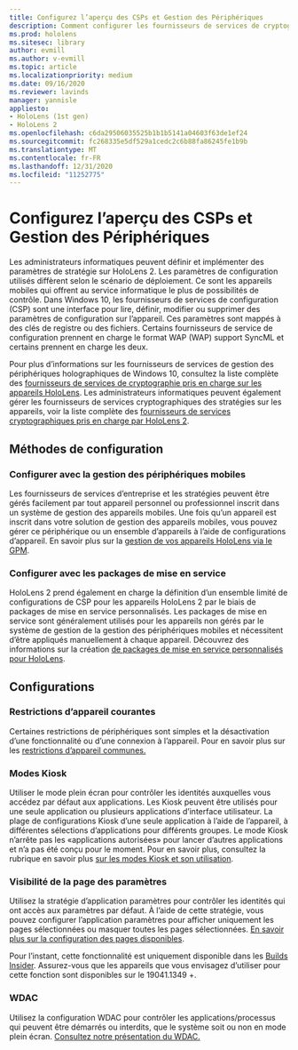 ```yaml
---
title: Configurez l’aperçu des CSPs et Gestion des Périphériques
description: Comment configurer les fournisseurs de services de cryptographie, de stratégie et de gestion des appareils.
ms.prod: hololens
ms.sitesec: library
author: evmill
ms.author: v-evmill
ms.topic: article
ms.localizationpriority: medium
ms.date: 09/16/2020
ms.reviewer: lavinds
manager: yannisle
appliesto:
- HoloLens (1st gen)
- HoloLens 2
ms.openlocfilehash: c6da29506035525b1b1b5141a04603f63de1ef24
ms.sourcegitcommit: fc268335e5df529a1cedc2c6b88fa86245fe1b9b
ms.translationtype: MT
ms.contentlocale: fr-FR
ms.lasthandoff: 12/31/2020
ms.locfileid: "11252775"
---
```

# Configurez l’aperçu des CSPs et Gestion des Périphériques

Les administrateurs informatiques peuvent définir et implémenter des paramètres de stratégie sur HoloLens 2. Les paramètres de configuration utilisés diffèrent selon le scénario de déploiement. Ce sont les appareils mobiles qui offrent au service informatique le plus de possibilités de contrôle. Dans Windows 10, les fournisseurs de services de configuration (CSP) sont une interface pour lire, définir, modifier ou supprimer des paramètres de configuration sur l’appareil. Ces paramètres sont mappés à des clés de registre ou des fichiers. Certains fournisseurs de service de configuration prennent en charge le format WAP (WAP) support SyncML et certains prennent en charge les deux.

Pour plus d’informations sur les fournisseurs de services de gestion des périphériques holographiques de Windows 10, consultez la liste complète des [fournisseurs de services de cryptographie pris en charge sur les appareils HoloLens](https://docs.microsoft.com/windows/client-management/mdm/configuration-service-provider-reference#hololens).
Les administrateurs informatiques peuvent également gérer les fournisseurs de services cryptographiques des stratégies sur les appareils, voir la liste complète des [fournisseurs de services cryptographiques pris en charge par HoloLens 2](https://docs.microsoft.com/windows/client-management/mdm/policy-csps-supported-by-hololens2).

## Méthodes de configuration

### Configurer avec la gestion des périphériques mobiles

Les fournisseurs de services d’entreprise et les stratégies peuvent être gérés facilement par tout appareil personnel ou professionnel inscrit dans un système de gestion des appareils mobiles. Une fois qu’un appareil est inscrit dans votre solution de gestion des appareils mobiles, vous pouvez gérer ce périphérique ou un ensemble d’appareils à l’aide de configurations d’appareil. En savoir plus sur la [gestion de vos appareils HoloLens via le GPM](hololens-mdm-configure.md).

### Configurer avec les packages de mise en service

HoloLens 2 prend également en charge la définition d’un ensemble limité de configurations de CSP pour les appareils HoloLens 2 par le biais de packages de mise en service personnalisés. Les packages de mise en service sont généralement utilisés pour les appareils non gérés par le système de gestion de la gestion des périphériques mobiles et nécessitent d’être appliqués manuellement à chaque appareil. Découvrez des informations sur la création [de packages de mise en service personnalisés pour HoloLens](https://docs.microsoft.com/hololens/hololens-provisioning).

## Configurations

### Restrictions d’appareil courantes

Certaines restrictions de périphériques sont simples et la désactivation d’une fonctionnalité ou d’une connexion à l’appareil. Pour en savoir plus sur les [restrictions d’appareil communes.](hololens-common-device-restrictions.md)

### Modes Kiosk

Utiliser le mode plein écran pour contrôler les identités auxquelles vous accédez par défaut aux applications. Les Kiosk peuvent être utilisés pour une seule application ou plusieurs applications d’interface utilisateur. La plage de configurations Kiosk d’une seule application à l’aide de l’appareil, à différentes sélections d’applications pour différents groupes. Le mode Kiosk n’arrête pas les «applications autorisées» pour lancer d’autres applications et n’a pas été conçu pour le moment. Pour en savoir plus, consultez la rubrique en savoir plus [sur les modes Kiosk et son utilisation](hololens-kiosk.md).

### Visibilité de la page des paramètres

Utilisez la stratégie d’application paramètres pour contrôler les identités qui ont accès aux paramètres par défaut. À l’aide de cette stratégie, vous pouvez configurer l’application paramètres pour afficher uniquement les pages sélectionnées ou masquer toutes les pages sélectionnées. [En savoir plus sur la configuration des pages disponibles](settings-uri-list.md).

Pour l’instant, cette fonctionnalité est uniquement disponible dans les [Builds Insider](hololens-insider.md). Assurez-vous que les appareils que vous envisagez d’utiliser pour cette fonction sont disponibles sur le 19041.1349 +.

### WDAC

Utilisez la configuration WDAC pour contrôler les applications/processus qui peuvent être démarrés ou interdits, que le système soit ou non en mode plein écran.
[Consultez notre présentation du WDAC.](windows-defender-application-control-wdac.md)
